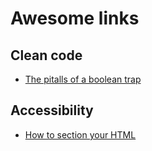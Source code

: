 # Awesome links

## Clean code

- [The pitalls of a boolean trap](https://ariya.io/2011/08/hall-of-api-shame-boolean-trap)

## Accessibility

- [How to section your HTML](https://css-tricks.com/how-to-section-your-html/)
